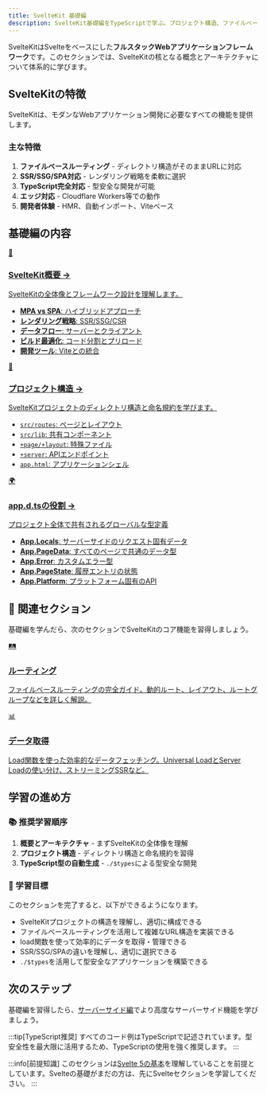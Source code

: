 ```yaml
---
title: SvelteKit 基礎編
description: SvelteKit基礎編をTypeScriptで学ぶ。プロジェクト構造、ファイルベースルーティング、load関数、サーバー/クライアントの実行環境を解説
---
```


<script>
  import { base } from '$app/paths';
</script>

SvelteKitはSvelteをベースにした**フルスタックWebアプリケーションフレームワーク**です。このセクションでは、SvelteKitの核となる概念とアーキテクチャについて体系的に学びます。

## SvelteKitの特徴

SvelteKitは、モダンなWebアプリケーション開発に必要なすべての機能を提供します。

### 主な特徴

1. **ファイルベースルーティング** - ディレクトリ構造がそのままURLに対応
2. **SSR/SSG/SPA対応** - レンダリング戦略を柔軟に選択
3. **TypeScript完全対応** - 型安全な開発が可能
4. **エッジ対応** - Cloudflare Workers等での動作
5. **開発者体験** - HMR、自動インポート、Viteベース

## 基礎編の内容

<div class="grid grid-cols-1 md:grid-cols-2 gap-4 my-8 auto-rows-[1fr]">
  <a href="{base}/sveltekit/basics/overview/" class="flex no-underline group h-full">
    <div class="p-4 border border-gray-2 dark:border-gray-7 rounded-lg shadow-md hover:shadow-lg hover:border-blue-400 dark:hover:border-blue-400 transition-all cursor-pointer flex flex-col w-full">
      <div class="text-3xl mb-2">🎯</div>
      <h3 class="font-bold text-lg mb-2 text-blue-600 dark:text-blue-400 group-hover:text-blue-700 dark:group-hover:text-blue-300 transition-colors">
        SvelteKit概要
        <span class="inline-block ml-1 text-xs opacity-60">→</span>
      </h3>
      <p class="text-sm mb-3 text-gray-7 dark:text-gray-3">SvelteKitの全体像とフレームワーク設計を理解します。</p>
      <ul class="text-sm text-gray-6 dark:text-gray-4 space-y-1 flex-grow">
        <li><strong>MPA vs SPA</strong>: ハイブリッドアプローチ</li>
        <li><strong>レンダリング戦略</strong>: SSR/SSG/CSR</li>
        <li><strong>データフロー</strong>: サーバーとクライアント</li>
        <li><strong>ビルド最適化</strong>: コード分割とプリロード</li>
        <li><strong>開発ツール</strong>: Viteとの統合</li>
      </ul>
    </div>
  </a>
  
  <a href="{base}/sveltekit/basics/project-structure/" class="flex no-underline group h-full">
    <div class="p-4 border border-gray-2 dark:border-gray-7 rounded-lg shadow-md hover:shadow-lg hover:border-blue-400 dark:hover:border-blue-400 transition-all cursor-pointer flex flex-col w-full">
      <div class="text-3xl mb-2">📁</div>
      <h3 class="font-bold text-lg mb-2 text-blue-600 dark:text-blue-400 group-hover:text-blue-700 dark:group-hover:text-blue-300 transition-colors">
        プロジェクト構造
        <span class="inline-block ml-1 text-xs opacity-60">→</span>
      </h3>
      <p class="text-sm mb-3 text-gray-7 dark:text-gray-3">SvelteKitプロジェクトのディレクトリ構造と命名規約を学びます。</p>
      <ul class="text-sm text-gray-6 dark:text-gray-4 space-y-1 flex-grow">
        <li><code>src/routes</code>: ページとレイアウト</li>
        <li><code>src/lib</code>: 共有コンポーネント</li>
        <li><code>+page/+layout</code>: 特殊ファイル</li>
        <li><code>+server</code>: APIエンドポイント</li>
        <li><code>app.html</code>: アプリケーションシェル</li>
      </ul>
    </div>
  </a>

  <a href="{base}/sveltekit/basics/global-types/" class="flex no-underline group h-full">
    <div class="p-4 border border-gray-2 dark:border-gray-7 rounded-lg shadow-md hover:shadow-lg hover:border-blue-400 dark:hover:border-blue-400 transition-all cursor-pointer flex flex-col w-full">
      <div class="text-3xl mb-2">🌍</div>
      <h3 class="font-bold text-lg mb-2 text-blue-600 dark:text-blue-400 group-hover:text-blue-700 dark:group-hover:text-blue-300 transition-colors">
        app.d.tsの役割
        <span class="inline-block ml-1 text-xs opacity-60">→</span>
      </h3>
      <p class="text-sm mb-3 text-gray-7 dark:text-gray-3">プロジェクト全体で共有されるグローバルな型定義</p>
      <ul class="text-sm text-gray-6 dark:text-gray-4 space-y-1 flex-grow">
        <li><strong>App.Locals</strong>: サーバーサイドのリクエスト固有データ</li>
        <li><strong>App.PageData</strong>: すべてのページで共通のデータ型</li>
        <li><strong>App.Error</strong>: カスタムエラー型</li>
        <li><strong>App.PageState</strong>: 履歴エントリの状態</li>
        <li><strong>App.Platform</strong>: プラットフォーム固有のAPI</li>
      </ul>
    </div>
  </a>
</div>

## 🔗 関連セクション

基礎編を学んだら、次のセクションでSvelteKitのコア機能を習得しましょう。

<div class="grid grid-cols-1 md:grid-cols-2 gap-6 my-8">
  <a href="{base}/sveltekit/routing/" class="flex no-underline group">
    <div class="p-6 border border-gray-2 dark:border-gray-7 rounded-lg shadow-md hover:shadow-lg hover:border-orange-400 dark:hover:border-orange-400 transition-all cursor-pointer flex flex-col w-full">
      <div class="text-3xl mb-3">🛤️</div>
      <h3 class="font-bold text-xl mb-3 text-orange-600 dark:text-orange-400 group-hover:text-orange-700 dark:group-hover:text-orange-300 transition-colors">
        ルーティング
      </h3>
      <p class="text-sm text-gray-6 dark:text-gray-4">
        ファイルベースルーティングの完全ガイド。動的ルート、レイアウト、ルートグループなどを詳しく解説。
      </p>
    </div>
  </a>
  
  <a href="{base}/sveltekit/data-loading/" class="flex no-underline group">
    <div class="p-6 border border-gray-2 dark:border-gray-7 rounded-lg shadow-md hover:shadow-lg hover:border-orange-400 dark:hover:border-orange-400 transition-all cursor-pointer flex flex-col w-full">
      <div class="text-3xl mb-3">📊</div>
      <h3 class="font-bold text-xl mb-3 text-orange-600 dark:text-orange-400 group-hover:text-orange-700 dark:group-hover:text-orange-300 transition-colors">
        データ取得
      </h3>
      <p class="text-sm text-gray-6 dark:text-gray-4">
        Load関数を使った効率的なデータフェッチング。Universal LoadとServer Loadの使い分け、ストリーミングSSRなど。
      </p>
    </div>
  </a>
</div>

## 学習の進め方

### 📚 推奨学習順序

1. **概要とアーキテクチャ** - まずSvelteKitの全体像を理解
2. **プロジェクト構造** - ディレクトリ構造と命名規約を習得
3. **TypeScript型の自動生成** - `./$types`による型安全な開発

### 🎯 学習目標

このセクションを完了すると、以下ができるようになります。

- SvelteKitプロジェクトの構造を理解し、適切に構成できる
- ファイルベースルーティングを活用して複雑なURL構造を実装できる
- load関数を使って効率的にデータを取得・管理できる
- SSR/SSG/SPAの違いを理解し、適切に選択できる
- `./$types`を活用して型安全なアプリケーションを構築できる

## 次のステップ

基礎編を習得したら、[サーバーサイド編](/sveltekit/server/)でより高度なサーバーサイド機能を学びましょう。

:::tip[TypeScript推奨]
すべてのコード例はTypeScriptで記述されています。型安全性を最大限に活用するため、TypeScriptの使用を強く推奨します。
:::

:::info[前提知識]
このセクションは[Svelte 5の基本](/svelte/)を理解していることを前提としています。Svelteの基礎がまだの方は、先にSvelteセクションを学習してください。
:::


